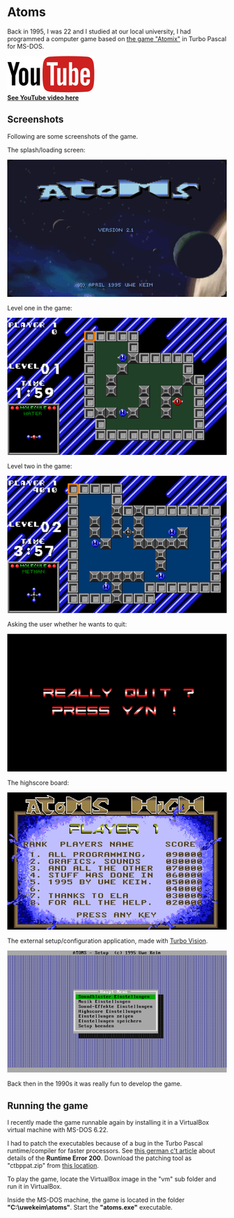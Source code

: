 # Atoms

Back in 1995, I was 22 and I studied at our local university, I had programmed a computer game based on [the game "Atomix"](https://en.wikipedia.org/wiki/Atomix_(video_game)) in Turbo Pascal for MS-DOS. 

![Image](images/youtube.png)    
**[See YouTube video here](https://youtu.be/gdbhJfQu5CE)**

## Screenshots

Following are some screenshots of the game.

The splash/loading screen:

![Image](images/atoms-screenshot-2.png)

Level one in the game:

![Image](images/atoms-screenshot-5.png)

Level two in the game:

![Image](images/atoms-screenshot-6.png)

Asking the user whether he wants to quit:

![Image](images/atoms-screenshot-3.png)

The highscore board:

![Image](images/atoms-screenshot-4.png)

The external setup/configuration application, made with [Turbo Vision](https://en.wikipedia.org/wiki/Turbo_Vision).

![Image](images/atoms-screenshot-1.png)

Back then in the 1990s it was really fun to develop the game.

## Running the game

I recently made the game runnable again by installing it in a VirtualBox virtual machine with MS-DOS 6.22. 

I had to patch the executables because of a bug in the Turbo Pascal runtime/compiler for faster processors. See [this german c't article](https://www.heise.de/ct/hotline/Nicht-schon-wieder-Runtime-Error-200-307662.html) about details of the **Runtime Error 200**. Download the patching tool as "ctbppat.zip" from [this location](https://www.heise.de/ct/artikel/c-t-Systeminfo-2859100.html).

To play the game, locate the VirtualBox image in the "vm" sub folder and run it in VirtualBox.

Inside the MS-DOS machine, the game is located in the folder **"C:\uwekeim\atoms"**. Start the **"atoms.exe"** executable.
